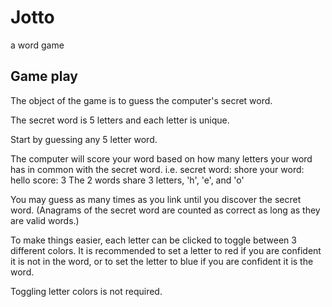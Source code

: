 # Jotto
a word game

## Game play
The object of the game is to guess the computer's secret word.

The secret word is 5 letters and each letter is unique.

Start by guessing any 5 letter word.

The computer will score your word based on how many letters your word has in common with the secret word.
i.e. 
secret word: shore
your word:   hello
score:       3
The 2 words share 3 letters, 'h', 'e', and 'o'

You may guess as many times as you link until you discover the secret word.  (Anagrams of the secret word are counted as correct as long as they are valid words.)

To make things easier, each letter can be clicked to toggle between 3 different colors.  It is recommended to set a letter to red if you are confident it is not in the word, or to set the letter to blue if you are confident it is the word.

Toggling letter colors is not required.
